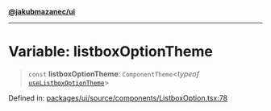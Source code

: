 [**@jakubmazanec/ui**](../README.md)

---

# Variable: listboxOptionTheme

> `const` **listboxOptionTheme**: `ComponentTheme`\<_typeof_
> [`useListboxOptionTheme`](../functions/useListboxOptionTheme.md)\>

Defined in:
[packages/ui/source/components/ListboxOption.tsx:78](https://github.com/jakubmazanec/tools/blob/66e975ab265618dba82f8e4c56654145b7ba4db7/packages/ui/source/components/ListboxOption.tsx#L78)
